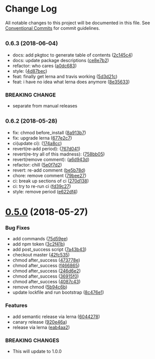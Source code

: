 # Change Log

All notable changes to this project will be documented in this file.
See [Conventional Commits](https://conventionalcommits.org) for commit guidelines.

<a name="0.6.3"></a>
## <small>0.6.3 (2018-06-04)</small>

* docs: add pkgtoc to generate table of contents ([2c145c4](https://github.com/ifyoumakeit/davey/commit/2c145c4))
* docs: update package descriptions ([ce8e7b2](https://github.com/ifyoumakeit/davey/commit/ce8e7b2))
* refactor: who cares ([a0dc683](https://github.com/ifyoumakeit/davey/commit/a0dc683))
* style: ([4d87bec](https://github.com/ifyoumakeit/davey/commit/4d87bec))
* feat: finally get lerna and travis working ([5d3d21c](https://github.com/ifyoumakeit/davey/commit/5d3d21c))
* feat: i have no idea what lerna does anymore ([8e35633](https://github.com/ifyoumakeit/davey/commit/8e35633))


### BREAKING CHANGE

* separate from manual releases



<a name="0.6.2"></a>
## <small>0.6.2 (2018-05-28)</small>

* fix: chmod before_install ([8a913b7](https://github.com/ifyoumakeit/davey/commit/8a913b7))
* fix: upgrade lerna ([677e2c7](https://github.com/ifyoumakeit/davey/commit/677e2c7))
* ci(update ci): ([174a8cc](https://github.com/ifyoumakeit/davey/commit/174a8cc))
* revert(re-add period): ([767d041](https://github.com/ifyoumakeit/davey/commit/767d041))
* revert(re-try all of this madness): ([758bb05](https://github.com/ifyoumakeit/davey/commit/758bb05))
* revert(remove comment): ([a6d943d](https://github.com/ifyoumakeit/davey/commit/a6d943d))
* refactor: chill ([5e0f7d2](https://github.com/ifyoumakeit/davey/commit/5e0f7d2))
* revert: re-add comment ([be5b78d](https://github.com/ifyoumakeit/davey/commit/be5b78d))
* chore: remove comment ([79bee27](https://github.com/ifyoumakeit/davey/commit/79bee27))
* ci: break up sections of ci ([270d138](https://github.com/ifyoumakeit/davey/commit/270d138))
* ci: try to re-run ci ([fd39c27](https://github.com/ifyoumakeit/davey/commit/fd39c27))
* style: remove period ([e622df4](https://github.com/ifyoumakeit/davey/commit/e622df4))




<a name="0.5.0"></a>
# [0.5.0](https://github.com/ifyoumakeit/davey/compare/v0.4.5...v0.5.0) (2018-05-27)


### Bug Fixes

* add commands ([75d59ee](https://github.com/ifyoumakeit/davey/commit/75d59ee))
* add npm token ([3c2f41b](https://github.com/ifyoumakeit/davey/commit/3c2f41b))
* add post_success script ([7a43b43](https://github.com/ifyoumakeit/davey/commit/7a43b43))
* checkout master ([42fc535](https://github.com/ifyoumakeit/davey/commit/42fc535))
* chmod after_success ([473778e](https://github.com/ifyoumakeit/davey/commit/473778e))
* chmod after_success ([f466865](https://github.com/ifyoumakeit/davey/commit/f466865))
* chmod after_success ([246d6e2](https://github.com/ifyoumakeit/davey/commit/246d6e2))
* chmod after_success ([36915f0](https://github.com/ifyoumakeit/davey/commit/36915f0))
* chmod after_success ([4087c43](https://github.com/ifyoumakeit/davey/commit/4087c43))
* remove chmod ([5b94c6b](https://github.com/ifyoumakeit/davey/commit/5b94c6b))
* update lockfile and run bootstrap ([8c476e1](https://github.com/ifyoumakeit/davey/commit/8c476e1))


### Features

* add semantic release via lerna ([6044278](https://github.com/ifyoumakeit/davey/commit/6044278))
* canary release ([920e46a](https://github.com/ifyoumakeit/davey/commit/920e46a))
* release via lerna ([eab4aa2](https://github.com/ifyoumakeit/davey/commit/eab4aa2))


### BREAKING CHANGES

* This will update to 1.0.0
